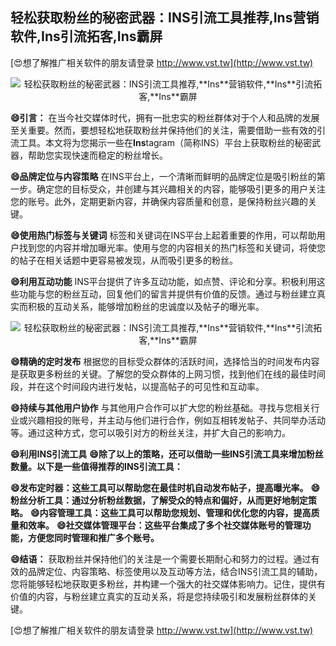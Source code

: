 ## **轻松获取粉丝的秘密武器：INS引流工具推荐,**Ins**营销软件,**Ins**引流拓客,**Ins**霸屏**

[😍想了解推广相关软件的朋友请登录 http://www.vst.tw](http://www.vst.tw)

 <center><img src="https://vst.tw/MP4/tuiguang/png/7.png" alt="轻松获取粉丝的秘密武器：INS引流工具推荐,**Ins**营销软件,**Ins**引流拓客,**Ins**霸屏"></center>

**😄引言：**
在当今社交媒体时代，拥有一批忠实的粉丝群体对于个人和品牌的发展至关重要。然而，要想轻松地获取粉丝并保持他们的关注，需要借助一些有效的引流工具。本文将为您揭示一些在**Ins**tagram（简称INS）平台上获取粉丝的秘密武器，帮助您实现快速而稳定的粉丝增长。

**😄品牌定位与内容策略**
在INS平台上，一个清晰而鲜明的品牌定位是吸引粉丝的第一步。确定您的目标受众，并创建与其兴趣相关的内容，能够吸引更多的用户关注您的账号。此外，定期更新内容，并确保内容质量和创意，是保持粉丝兴趣的关键。

**😄使用热门标签与关键词**
标签和关键词在INS平台上起着重要的作用，可以帮助用户找到您的内容并增加曝光率。使用与您的内容相关的热门标签和关键词，将使您的帖子在相关话题中更容易被发现，从而吸引更多的粉丝。

**😄利用互动功能**
INS平台提供了许多互动功能，如点赞、评论和分享。积极利用这些功能与您的粉丝互动，回复他们的留言并提供有价值的反馈。通过与粉丝建立真实而积极的互动关系，能够增加粉丝的忠诚度以及帖子的曝光率。

 <center><img src="https://vst.tw/MP4/tuiguang/png/0.png" alt="轻松获取粉丝的秘密武器：INS引流工具推荐,**Ins**营销软件,**Ins**引流拓客,**Ins**霸屏"></center>

**😄精确的定时发布**
根据您的目标受众群体的活跃时间，选择恰当的时间发布内容是获取更多粉丝的关键。了解您的受众群体的上网习惯，找到他们在线的最佳时间段，并在这个时间段内进行发帖，以提高帖子的可见性和互动率。

**😄持续与其他用户协作**
与其他用户合作可以扩大您的粉丝基础。寻找与您相关行业或兴趣相投的账号，并主动与他们进行合作，例如互相转发帖子、共同举办活动等。通过这种方式，您可以吸引对方的粉丝关注，并扩大自己的影响力。

**😄利用INS引流工具**
**😄除了以上的策略，还可以借助一些INS引流工具来增加粉丝数量。以下是一些值得推荐的INS引流工具：**

**😄发布定时器：这些工具可以帮助您在最佳时机自动发布帖子，提高曝光率。**
**😄粉丝分析工具：通过分析粉丝数据，了解受众的特点和偏好，从而更好地制定策略。**
**😄内容管理工具：这些工具可以帮助您规划、管理和优化您的内容，提高质量和效率。**
**😄社交媒体管理平台：这些平台集成了多个社交媒体账号的管理功能，方便您同时管理和推广多个账号。**

**😄结语：**
获取粉丝并保持他们的关注是一个需要长期耐心和努力的过程。通过有效的品牌定位、内容策略、标签使用以及互动等方法，结合INS引流工具的辅助，您将能够轻松地获取更多粉丝，并构建一个强大的社交媒体影响力。记住，提供有价值的内容，与粉丝建立真实的互动关系，将是您持续吸引和发展粉丝群体的关键。

[😍想了解推广相关软件的朋友请登录 http://www.vst.tw](http://www.vst.tw)



